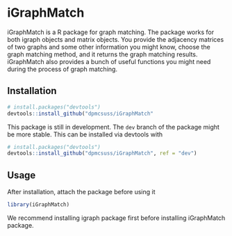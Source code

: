 # iGraphMatch

iGraphMatch is a R package for graph matching. The package works for both igraph objects and matrix objects. You provide the adjacency matrices of two graphs and some other information you might know, choose the graph matching method, and it returns the graph matching results. iGraphMatch also provides a bunch of useful functions you might need during the process of graph matching.

Installation
------------
``` r
# install.packages("devtools")
devtools::install_github("dpmcsuss/iGraphMatch"
```

This package is still in development. The `dev` branch of the package might be more stable. This can be installed via devtools with

``` r
# install.packages("devtools")
devtools::install_github("dpmcsuss/iGraphMatch", ref = "dev")
```

Usage
------------

After installation, attach the package before using it
``` r
library(iGraphMatch)
``` 

We recommend installing igraph package first before installing iGraphMatch package.
